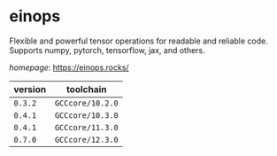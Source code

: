 # einops

Flexible and powerful tensor operations for readable and reliable code. Supports numpy, pytorch, tensorflow, jax, and others.

*homepage*: <https://einops.rocks/>

version | toolchain
--------|----------
``0.3.2`` | ``GCCcore/10.2.0``
``0.4.1`` | ``GCCcore/10.3.0``
``0.4.1`` | ``GCCcore/11.3.0``
``0.7.0`` | ``GCCcore/12.3.0``
